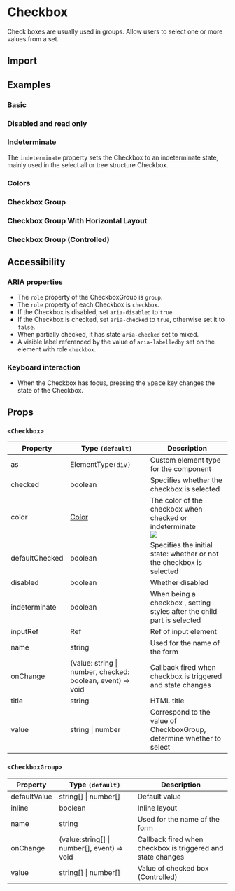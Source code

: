 # Checkbox

Check boxes are usually used in groups. Allow users to select one or more values ​​from a set.

## Import

<!--{include:<import-guide>}-->

## Examples

### Basic

<!--{include:`basic.md`}-->

### Disabled and read only

<!--{include:`disabled.md`}-->

### Indeterminate

The `indeterminate` property sets the Checkbox to an indeterminate state, mainly used in the select all or tree structure Checkbox.

<!--{include:`indeterminate.md`}-->

### Colors

<!--{include:`colors.md`}-->

### Checkbox Group

<!--{include:`checkbox-group.md`}-->

### Checkbox Group With Horizontal Layout

<!--{include:`checkbox-groupinline.md`}-->

### Checkbox Group (Controlled)

<!--{include:`checkbox-group-controlled.md`}-->

## Accessibility

### ARIA properties

- The `role` property of the CheckboxGroup is `group`.
- The `role` property of each Checkbox is `checkbox`.
- If the Checkbox is disabled, set `aria-disabled` to `true`.
- If the Checkbox is checked, set `aria-checked` to `true`, otherwise set it to `false`.
- When partially checked, it has state `aria-checked` set to mixed.
- A visible label referenced by the value of `aria-labelledby` set on the element with role `checkbox`.

### Keyboard interaction

- When the Checkbox has focus, pressing the <kbd>Space</kbd> key changes the state of the Checkbox.

## Props

### `<Checkbox>`

| Property       | Type `(default)`                                           | Description                                                              |
| -------------- | ---------------------------------------------------------- | ------------------------------------------------------------------------ |
| as             | ElementType`(div)`                                         | Custom element type for the component                                    |
| checked        | boolean                                                    | Specifies whether the checkbox is selected                               |
| color          | [Color](#code-ts-color-code)                               | The color of the checkbox when checked or indeterminate <br/>![][5.56.0] |
| defaultChecked | boolean                                                    | Specifies the initial state: whether or not the checkbox is selected     |
| disabled       | boolean                                                    | Whether disabled                                                         |
| indeterminate  | boolean                                                    | When being a checkbox , setting styles after the child part is selected  |
| inputRef       | Ref                                                        | Ref of input element                                                     |
| name           | string                                                     | Used for the name of the form                                            |
| onChange       | (value: string \| number, checked: boolean, event) => void | Callback fired when checkbox is triggered and state changes              |
| title          | string                                                     | HTML title                                                               |
| value          | string \| number                                           | Correspond to the value of CheckboxGroup, determine whether to select    |

### `<CheckboxGroup>`

| Property     | Type `(default)`                            | Description                                                 |
| ------------ | ------------------------------------------- | ----------------------------------------------------------- |
| defaultValue | string[] \| number[]                        | Default value                                               |
| inline       | boolean                                     | Inline layout                                               |
| name         | string                                      | Used for the name of the form                               |
| onChange     | (value:string[] \| number[], event) => void | Callback fired when checkbox is triggered and state changes |
| value        | string[] \| number[]                        | Value of checked box (Controlled)                           |

<!--{include:(_common/types/color.md)}-->

[5.56.0]: https://img.shields.io/badge/>=-v5.56.0-blue
